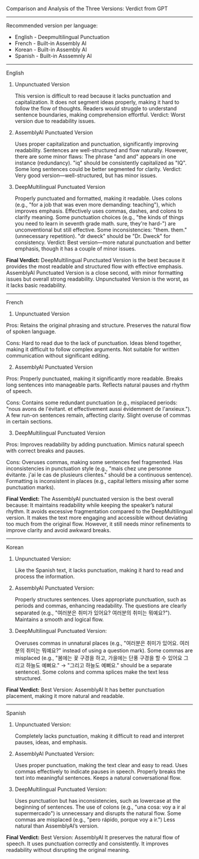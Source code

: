 Comparison and Analysis of the Three Versions: Verdict from GPT

---

Recommended version per language:

- English - Deepmultilingual Punctuation
- French - Built-in Assembly AI
- Korean - Built-in Assembly AI
- Spanish - Built-in Asssemnly AI

---

English

1. Unpunctuated Version

   This version is difficult to read because it lacks punctuation and capitalization.
   It does not segment ideas properly, making it hard to follow the flow of thoughts.
   Readers would struggle to understand sentence boundaries, making comprehension effortful.
   Verdict: Worst version due to readability issues.

2. AssemblyAI Punctuated Version

   Uses proper capitalization and punctuation, significantly improving readability.
   Sentences are well-structured and flow naturally.
   However, there are some minor flaws:
   The phrase "and and" appears in one instance (redundancy).
   "iq" should be consistently capitalized as "IQ".
   Some long sentences could be better segmented for clarity.
   Verdict: Very good version—well-structured, but has minor issues.

3. DeepMultilingual Punctuated Version

   Properly punctuated and formatted, making it readable.
   Uses colons (e.g., "for a job that was even more demanding: teaching"), which improves emphasis.
   Effectively uses commas, dashes, and colons to clarify meaning.
   Some punctuation choices (e.g., "the kinds of things you need to learn in seventh grade math. sure, they're hard-") are unconventional but still effective.
   Some inconsistencies:
   "them. them." (unnecessary repetition).
   "dr dweck" should be "Dr. Dweck" for consistency.
   Verdict: Best version—more natural punctuation and better emphasis, though it has a couple of minor issues.

**Final Verdict:**
DeepMultilingual Punctuated Version is the best because it provides the most readable and structured flow with effective emphasis.
AssemblyAI Punctuated Version is a close second, with minor formatting issues but overall strong readability.
Unpunctuated Version is the worst, as it lacks basic readability.

---

French

1. Unpunctuated Version

Pros:
Retains the original phrasing and structure.
Preserves the natural flow of spoken language.

Cons:
Hard to read due to the lack of punctuation.
Ideas blend together, making it difficult to follow complex arguments.
Not suitable for written communication without significant editing.

2. AssemblyAI Punctuated Version

Pros:
Properly punctuated, making it significantly more readable.
Breaks long sentences into manageable parts.
Reflects natural pauses and rhythm of speech.

Cons:
Contains some redundant punctuation (e.g., misplaced periods: "nous avons de l'évitant. et effectivement aussi évidemment de l'anxieux.").
A few run-on sentences remain, affecting clarity.
Slight overuse of commas in certain sections.

3. DeepMultilingual Punctuated Version

Pros:
Improves readability by adding punctuation.
Mimics natural speech with correct breaks and pauses.

Cons:
Overuses commas, making some sentences feel fragmented.
Has inconsistencies in punctuation style (e.g., "mais chez une personne évitante. j'ai le cas de plusieurs clientes." should be a continuous sentence).
Formatting is inconsistent in places (e.g., capital letters missing after some punctuation marks).

**Final Verdict:**
The AssemblyAI punctuated version is the best overall because:
It maintains readability while keeping the speaker’s natural rhythm.
It avoids excessive fragmentation compared to the DeepMultilingual version.
It makes the text more engaging and accessible without deviating too much from the original flow.
However, it still needs minor refinements to improve clarity and avoid awkward breaks.

---

Korean

1. Unpunctuated Version:

   Like the Spanish text, it lacks punctuation, making it hard to read and process the information.

2. AssemblyAI Punctuated Version:

   Properly structures sentences.
   Uses appropriate punctuation, such as periods and commas, enhancing readability.
   The questions are clearly separated (e.g., "여러분은 취미가 있어요? 여러분의 취미는 뭐예요?").
   Maintains a smooth and logical flow.

3. DeepMultilingual Punctuated Version:

   Overuses commas in unnatural places (e.g., "여러분은 취미가 있어요. 여러분의 취미는 뭐예요?" instead of using a question mark).
   Some commas are misplaced (e.g., "봄에는 꽃 구경을 하고, 가을에는 단풍 구경을 할 수 있어요 그리고 하늘도 예뻐요." → "그리고 하늘도 예뻐요." should be a separate sentence).
   Some colons and comma splices make the text less structured.

**Final Verdict:**
Best Version: AssemblyAI
It has better punctuation placement, making it more natural and readable.

---

Spanish

1. Unpunctuated Version:

   Completely lacks punctuation, making it difficult to read and interpret pauses, ideas, and emphasis.

2. AssemblyAI Punctuated Version:

   Uses proper punctuation, making the text clear and easy to read.
   Uses commas effectively to indicate pauses in speech.
   Properly breaks the text into meaningful sentences.
   Keeps a natural conversational flow.

3. DeepMultilingual Punctuated Version:

   Uses punctuation but has inconsistencies, such as lowercase at the beginning of sentences.
   The use of colons (e.g., "una cosa: voy a ir al supermercado") is unnecessary and disrupts the natural flow.
   Some commas are misplaced (e.g., "pero rápido, porque voy a ir.")
   Less natural than AssemblyAI’s version.

**Final Verdict:**
Best Version: AssemblyAI
It preserves the natural flow of speech.
It uses punctuation correctly and consistently.
It improves readability without disrupting the original meaning.
